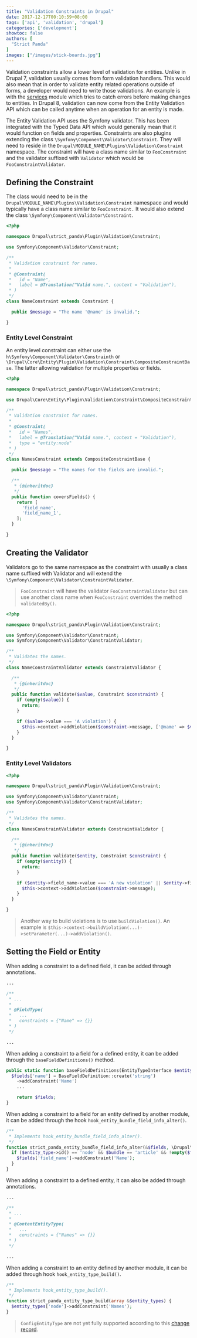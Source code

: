 ```yaml
---
title: "Validation Constraints in Drupal"
date: 2017-12-17T00:10:59+08:00
tags: ['api', 'validation', 'drupal']
categories: ['development']
showtoc: false
authors: [
  "Strict Panda"
]
images: ["/images/stick-boards.jpg"]
---
```


Validation constraints allow a lower level of validation for entities. Unlike in Drupal 7, validation usually comes from form validation handlers. This would also mean that in order to validate entity related operations outside of forms, a developer would need to write those validations. An example is with the [services][1] module which tries to catch errors before making changes to entities. In Drupal 8, validation can now come from the Entity Validation API which can be called anytime when an operation for an entity is made.  

The Entity Validation API uses the Symfony validator. This has been integrated with the Typed Data API which would generally mean that it would function on fields and properties. Constraints are also plugins extending the class `\Symfony\Component\Validator\Constraint`. They will need to reside in the `Drupal\MODULE_NAME\Plugins\Validation\Constraint` namespace. The constraint will have a class name similar to `FooConstraint` and the validator suffixed with `Validator` which would be `FooConstraintValidator`.

## Defining the Constraint

The class would need to be in the `Drupal\MODULE_NAME\Plugins\Validation\Constraint` namespace and would typically have a class name similar to `FooConstraint.` It would also extend the class `\Symfony\Component\Validator\Constraint`.

```php
<?php

namespace Drupal\strict_panda\Plugin\Validation\Constraint;

use Symfony\Component\Validator\Constraint;

/**
 * Validation constraint for names.
 *
 * @Constraint(
 *   id = "Name",
 *   label = @Translation("Valid name.", context = "Validation"),
 * )
 */
class NameConstraint extends Constraint {

  public $message = "The name '@name' is invalid.";

}
```

### Entity Level Constraint

An entity level constraint can either use the `h\Symfony\Component\Validator\Constrainth` or `\Drupal\Core\Entity\Plugin\Validation\Constraint\CompositeConstraintBase`. The latter allowing validation for multiple properties or fields.

```php
<?php

namespace Drupal\strict_panda\Plugin\Validation\Constraint;

use Drupal\Core\Entity\Plugin\Validation\Constraint\CompositeConstraintBase;

/**
 * Validation constraint for names.
 *
 * @Constraint(
 *   id = "Names",
 *   label = @Translation("Valid name.", context = "Validation"),
 *   type = "entity:node"
 * )
 */
class NamesConstraint extends CompositeConstraintBase {

  public $message = "The names for the fields are invalid.";

  /**
   * {@inheritdoc}
   */
  public function coversFields() {
    return [
      'field_name',
      'field_name_1',
    ];
  }

}
```

## Creating the Validator

Validators go to the same namespace as the constraint with usually a class name suffixed with Validator and will extend the `\Symfony\Component\Validator\ConstraintValidator`.

> `FooConstraint` will have the validator `FooConstraintValidator` but can use another class name when `FooConstraint` overrides the method `validatedBy()`.

```php
<?php

namespace Drupal\strict_panda\Plugin\Validation\Constraint;

use Symfony\Component\Validator\Constraint;
use Symfony\Component\Validator\ConstraintValidator;

/**
 * Validates the names.
 */
class NameConstraintValidator extends ConstraintValidator {

  /**
   * {@inheritdoc}
   */
  public function validate($value, Constraint $constraint) {
    if (empty($value)) {
      return;
    }

    if ($value->value === 'A violation') {
      $this->context->addViolation($constraint->message, ['@name' => $value->value]);
    }
  }

}
```

### Entity Level Validators

```php
<?php

namespace Drupal\strict_panda\Plugin\Validation\Constraint;

use Symfony\Component\Validator\Constraint;
use Symfony\Component\Validator\ConstraintValidator;

/**
 * Validates the names.
 */
class NamesConstraintValidator extends ConstraintValidator {

  /**
   * {@inheritdoc}
   */
  public function validate($entity, Constraint $constraint) {
    if (empty($entity)) {
      return;
    }

    if ($entity->field_name->value === 'A new violation' || $entity->field_name_1->value === 'Another violation') {
      $this->context->addViolation($constraint->message);
    }
  }

}
```

> Another way to build violations is to use `buildViolation()`. An example is `$this->context->buildViolation(...)->setParameter(...)->addViolation()`.

## Setting the Field or Entity

When adding a constraint to a defined field, it can be added through annotations.

```php
...

/**
 * ...
 *
 * @FieldType(
 *   ...
 *   constraints = {"Name" => {}}
 * )
 */

...
```

When adding a constraint to a field for a defined entity, it can be added through the `baseFieldDefinitions()` method.

```php
public static function baseFieldDefinitions(EntityTypeInterface $entity_type) {
  $fields['name'] = BaseFieldDefinition::create('string')
    ->addConstraint('Name')
    ...

    return $fields;
}
```

When adding a constraint to a field for an entity defined by another module, it can be added through the hook `hook_entity_bundle_field_info_alter()`.

```php
/**
 * Implements hook_entity_bundle_field_info_alter().
 */
function strict_panda_entity_bundle_field_info_alter(&$fields, \Drupal\Core\Entity\EntityTypeInterface $entity_type, $bundle) {
  if ($entity_type->id() == 'node' && $bundle == 'article' && !empty($fields['field_name'])) {
    $fields['field_name']->addConstraint('Name');
  }
}
```

When adding a constraint to a defined entity, it can also be added through annotations.

```php
...

/**
 * ...
 *
 * @ContentEntityType(
 *   ...
 *   constraints = {"Names" => {}}
 * )
 */

...
```

When adding a constraint to an entity defined by another module, it can be added through hook `hook_entity_type_build()`.

```php
/**
 * Implements hook_entity_type_build().
 */
function strict_panda_entity_type_build(array &$entity_types) {
  $entity_types['node']->addConstraint('Names');
}
```

> `ConfigEntityType` are not yet fully supported according to this [change record][2].

[1]: http://drupal.org/project/services
[2]: https://www.drupal.org/node/2906029
